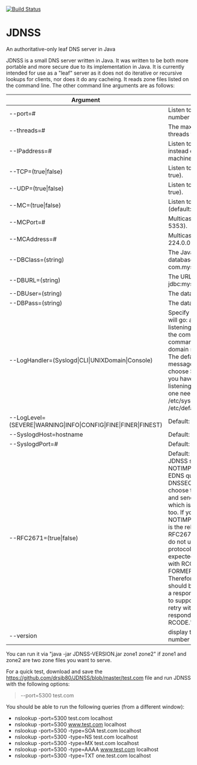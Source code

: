 [![Build Status](https://travis-ci.org/drsjb80/JDNSS.svg?branch=master)](https://travis-ci.org/drsjb80/JDNSS)

# JDNSS
An authoritative-only leaf DNS server in Java

JDNSS is a small DNS server written in Java.  It was written to be both
more portable and more secure due to its implementation in Java.  It is
currently intended for use as a "leaf" server as it does not do iterative
or recursive lookups for clients, nor does it do any cacheing.  It reads
zone files listed on the command line.  The other command line arguments
are as follows:

Argument     | Use
------------ | -------------
--port=#            | Listen to UDP and TCP at port number instead of 53.
--threads=#         | The maximum number of threads to allow (default: 10).
--IPaddress=#       | Listen to IP address number instead of the default for the machine.
--TCP=(true\|false) | Listen to the TCP port (default: true).
--UDP=(true\|false) | Listen to the UDP port (default: true).
--MC=(true\|false)  | Listen to the multicast port (default: false).
--MCPort=#          | Multicast port number (default: 5353).
--MCAddress=#       | Multicast address (default: 224.0.0.251).
--DBClass=(string)  | The Java driver class for the database (e.g.: com.mysql.jdbc.Driver).
--DBURL=(string)    | The URL of the database (e.g.: jdbc:mysql://localhost/JDNSS).
--DBUser=(string)   | The database user name
--DBPass=(string)   | The database user password
--LogHandler=(Syslogd\|CLI\|UNIXDomain\|Console)   | Specify where log messages will go: a syslog daemon listening on localhost port 514, the command line interface command "logger", the UNIX domain socket, or the console.  The default handler sends log messages to syslogd.  If you choose Syslogd, make sure you have a syslogd process listening; in FC8 for example one needs a "-r514" in /etc/sysconfig/rsyslog or /etc/default/syslogd.
--LogLevel=(SEVERE\|WARNING\|INFO\|CONFIG\|FINE\|FINER\|FINEST)   | Default: INFO.
--SyslogdHost=hostname  | Default: "localhost".
--SyslogdPort=# | Default: 514.
--RFC2671=(true\|false) | Default: false.  Whether or not JDNSS sends back an NOTIMPL message when an EDNS query is sent (e.g. for DNSSEC).  Most servers choose to silently ignore these and send back the answer, which is JDNSS's approach too.  If you want to send back a NOTIMPL, set this to true.  Here is the relevant passage from RFC2671.  "Responders who do not understand these protocol extensions are expected to send a response with RCODE NOTIMPL, FORMERR, or SERVFAIL.  Therefore use of extensions should be "probed" such that a responder who isn't known to support them be allowed a retry with no extensions if it responds with such an RCODE."
--version   | display the JDNSS version number and exit.

You can run it via "java -jar JDNSS-VERSION.jar zone1 zone2" if zone1
and zone2 are two zone files you want to serve.

For a quick test, download and save the https://github.com/drsjb80/JDNSS/blob/master/test.com file and run JDNSS with the following options:

> --port=5300 test.com

You should be able to run the following queries (from a different window):

* nslookup -port=5300 test.com localhost
* nslookup -port=5300 www.test.com localhost
* nslookup -port=5300 -type=SOA test.com localhost
* nslookup -port=5300 -type=NS test.com localhost
* nslookup -port=5300 -type=MX test.com localhost
* nslookup -port=5300 -type=AAAA www.test.com localhost
* nslookup -port=5300 -type=TXT one.test.com localhost
